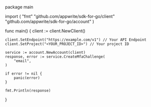 package main

import (
    "fmt"
    "github.com/appwrite/sdk-for-go/client"
    "github.com/appwrite/sdk-for-go/account"
)

func main() {
    client := client.NewClient()

    client.SetEndpoint("https://example.com/v1") // Your API Endpoint
    client.SetProject("<YOUR_PROJECT_ID>") // Your project ID

    service := account.NewAccount(client)
    response, error := service.CreateMfaChallenge(
        "email",
    )

    if error != nil {
        panic(error)
    }

    fmt.Println(response)
}
